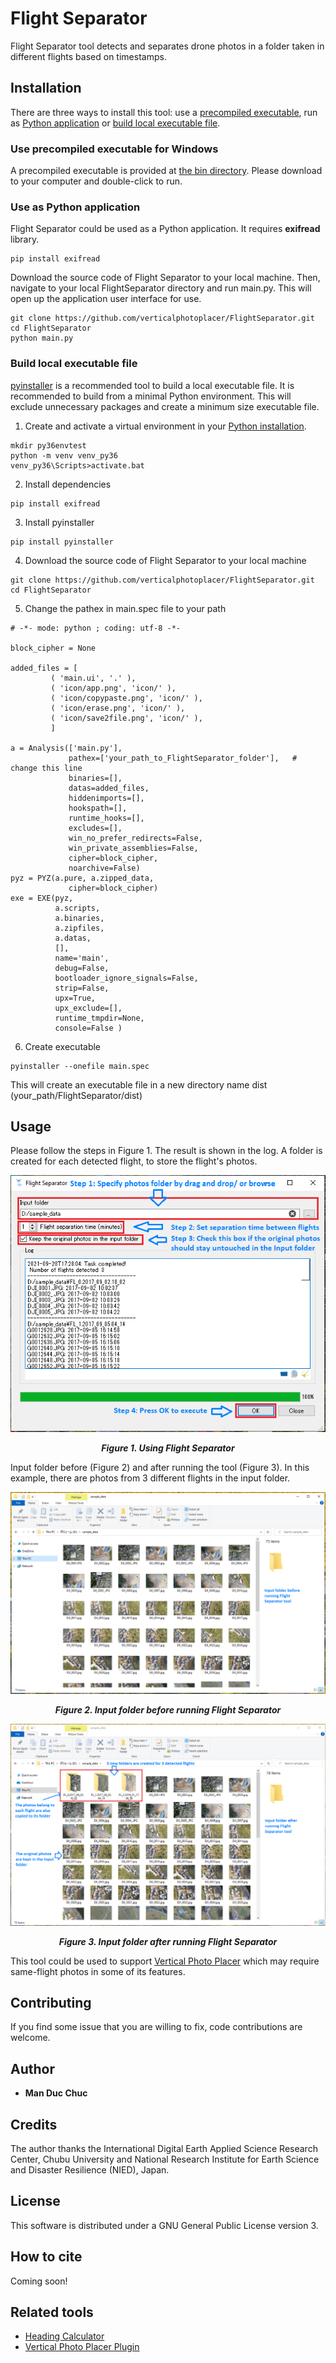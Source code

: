 # Flight Separator

Flight Separator tool detects and separates drone photos in a folder taken in different flights based on timestamps. 

## Installation

There are three ways to install this tool: use a [precompiled executable](#use-precompiled-executable-for-windows), run as [Python application](#use-as-python-application) or [build local executable file](#build-local-executable-file).

### Use precompiled executable for Windows

A precompiled executable is provided at [the bin directory](https://github.com/verticalphotoplacer/FlightSeparator/tree/master/bin).
Please download to your computer and double-click to run.

### Use as Python application

Flight Separator could be used as a Python application.
It requires <b>exifread</b> library.

```
pip install exifread
```

Download the source code of Flight Separator to your local machine. 
Then, navigate to your local FlightSeparator directory and run main.py.
This will open up the application user interface for use.

```
git clone https://github.com/verticalphotoplacer/FlightSeparator.git
cd FlightSeparator
python main.py
```

### Build local executable file

[pyinstaller](https://www.pyinstaller.org/) is a recommended tool to build a local executable file.
It is recommended to build from a minimal Python environment. This will exclude unnecessary packages and create a minimum size executable file.

1. Create and activate a virtual environment in your [Python installation](https://www.python.org/downloads/).

```
mkdir py36envtest
python -m venv venv_py36
venv_py36\Scripts>activate.bat
```

2. Install dependencies

```
pip install exifread
```

3. Install pyinstaller

```
pip install pyinstaller
```

4. Download the source code of Flight Separator to your local machine

```
git clone https://github.com/verticalphotoplacer/FlightSeparator.git
cd FlightSeparator
```

5. Change the pathex in main.spec file to your path

```
# -*- mode: python ; coding: utf-8 -*-

block_cipher = None

added_files = [
         ( 'main.ui', '.' ),
         ( 'icon/app.png', 'icon/' ),
		 ( 'icon/copypaste.png', 'icon/' ),
		 ( 'icon/erase.png', 'icon/' ),
		 ( 'icon/save2file.png', 'icon/' ),
         ]

a = Analysis(['main.py'],
             pathex=['your_path_to_FlightSeparator_folder'],   # change this line
             binaries=[],
             datas=added_files,
             hiddenimports=[],
             hookspath=[],
             runtime_hooks=[],
             excludes=[],
             win_no_prefer_redirects=False,
             win_private_assemblies=False,
             cipher=block_cipher,
             noarchive=False)
pyz = PYZ(a.pure, a.zipped_data,
             cipher=block_cipher)
exe = EXE(pyz,
          a.scripts,
          a.binaries,
          a.zipfiles,
          a.datas,
          [],
          name='main',
          debug=False,
          bootloader_ignore_signals=False,
          strip=False,
          upx=True,
          upx_exclude=[],
          runtime_tmpdir=None,
          console=False )
```

6. Create executable

```
pyinstaller --onefile main.spec
```

This will create an executable file in a new directory name dist (your_path/FlightSeparator/dist)

## Usage

Please follow the steps in Figure 1. The result is shown in the log.
A folder is created for each detected flight, to store the flight's photos. 

<p align="center">
  <img align="middle" src="https://github.com/verticalphotoplacer/FlightSeparator/blob/master/docs/img/fl_howtouse.PNG?raw=true" alt="Flight Separator usage">
  <br>
  <br>
  <em><b>Figure 1. Using Flight Separator</b></em>
</p>

Input folder before (Figure 2) and after running the tool (Figure 3). In this example, there are photos from 3 different flights in the input folder.

<p align="center">
  <img align="middle" src="https://github.com/verticalphotoplacer/FlightSeparator/blob/master/docs/img/original_folder.PNG?raw=true" alt="Input folder before">
  <br>
  <br>
  <em><b>Figure 2. Input folder before running Flight Separator</b></em>
</p>

<p align="center">
  <img align="middle" src="https://github.com/verticalphotoplacer/FlightSeparator/blob/master/docs/img/ran_folder.PNG" alt="Input folder after">
  <br>
  <br>
  <em><b>Figure 3. Input folder after running Flight Separator</b></em>
</p>

This tool could be used to support [Vertical Photo Placer](https://verticalphotoplacer.github.io/VerticalPhotoPlacer/) which may require same-flight photos in some of its features.

## Contributing

If you find some issue that you are willing to fix, code contributions are welcome. 

## Author

* **Man Duc Chuc** 

## Credits

The author thanks the International Digital Earth Applied Science Research Center, Chubu University and National Research Institute for Earth Science and Disaster Resilience (NIED), Japan.

## License

This software is distributed under a GNU General Public License version 3.

## How to cite 
Coming soon!

## Related tools
* [Heading Calculator](https://github.com/verticalphotoplacer/HeadingCalculator)
* [Vertical Photo Placer Plugin](https://github.com/verticalphotoplacer/VerticalPhotoPlacer)
